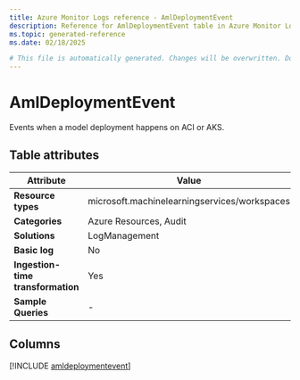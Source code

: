 ```yaml
---
title: Azure Monitor Logs reference - AmlDeploymentEvent
description: Reference for AmlDeploymentEvent table in Azure Monitor Logs.
ms.topic: generated-reference
ms.date: 02/18/2025

# This file is automatically generated. Changes will be overwritten. Do not change this file directly.
---
```


# AmlDeploymentEvent

Events when a model deployment happens on ACI or AKS.


## Table attributes

|Attribute|Value|
|---|---|
|**Resource types**|microsoft.machinelearningservices/workspaces|
|**Categories**|Azure Resources, Audit|
|**Solutions**| LogManagement|
|**Basic log**|No|
|**Ingestion-time transformation**|Yes|
|**Sample Queries**|-|



## Columns
  
[!INCLUDE [amldeploymentevent](~/reusable-content/ce-skilling/azure/includes/azure-monitor/reference/tables/amldeploymentevent-include.md)]
